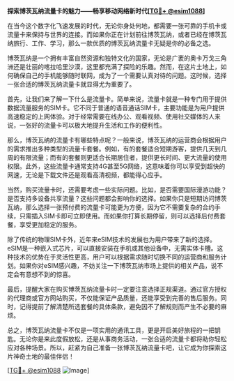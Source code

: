 **探索博茨瓦纳流量卡的魅力——畅享移动网络新时代[[TG💪+ @esim1088](https://t.me/s/esim1088)]**

在当今这个数字化飞速发展的时代，无论你身处何地，都需要一张可靠的手机卡或流量卡来保持与世界的连接。而如果你正在计划前往博茨瓦纳，或者已经在博茨瓦纳旅行、工作、学习，那么一款优质的博茨瓦纳流量卡无疑是你的必备之选。

博茨瓦纳是一个拥有丰富自然资源和独特文化的国家，无论是广袤的奥卡万戈三角洲还是壮丽的喀拉哈里沙漠，这里都充满了探险的乐趣。然而，在这片土地上，如何确保自己的手机能够随时联网，成为了一个需要认真对待的问题。这时候，选择一张合适的博茨瓦纳流量卡就显得尤为重要了。

首先，让我们来了解一下什么是流量卡。简单来说，流量卡就是一种专门用于提供数据流量服务的SIM卡。它不同于普通的语音通话SIM卡，主要功能是为用户提供高速稳定的上网体验。对于经常需要在线办公、观看视频、使用社交媒体的人来说，一张好的流量卡可以极大地提升生活和工作的便利性。

那么，博茨瓦纳的流量卡有哪些特点呢？一般来说，博茨瓦纳的运营商会根据用户的需求推出多种类型的流量卡套餐。例如，有的套餐适合短期游客，提供几天到几周的有限流量；而有的套餐则更适合长期居住者，提供更长时间、更大流量的使用权限。此外，这些流量卡通常支持4G甚至5G网络，这意味着你可以享受到超快的网速，无论是下载文件还是观看高清视频，都能得心应手。

当然，购买流量卡时，还需要考虑一些实际问题。比如，是否需要国际漫游功能？是否支持多设备共享流量？这些问题都会影响你的选择。如果你只是短期访问博茨瓦纳，那么选择一张预付费的流量卡可能更为方便，因为它不需要复杂的合约手续，只需插入SIM卡即可立即使用。而如果你打算长期停留，则可以选择后付费套餐，享受更加稳定的服务。

除了传统的物理SIM卡外，近年来eSIM技术的发展也为用户带来了新的选择。eSIM是一种嵌入式芯片，可以直接安装在手机或其他设备中，无需实体卡槽。这种技术的优势在于灵活性更高，用户可以根据需求随时切换不同的运营商和服务计划。如果你对eSIM感兴趣，不妨关注一下博茨瓦纳市场上提供的相关产品，说不定会有意想不到的惊喜。

最后，提醒大家在购买博茨瓦纳流量卡时一定要注意选择正规渠道。通过官方授权的代理商或官方网站购买，不仅能保证产品质量，还能享受到完善的售后服务。同时，记得提前了解清楚所选套餐的具体条款，避免因不了解规则而产生不必要的麻烦。

总之，博茨瓦纳流量卡不仅是一项实用的通讯工具，更是开启美好旅程的一把钥匙。无论你是来此度假放松，还是从事商务活动，一张合适的流量卡都将助你轻松应对各种场景。所以，赶紧为自己准备一张博茨瓦纳流量卡吧，让它成为你探索这片神奇土地的最佳伴侣！

[[TG💪+ @esim1088](https://t.me/s/esim1088) ![Image](https://i.postimg.cc/4NQfJmqS/Snipaste-2025-05-13-00-14-12.png)]